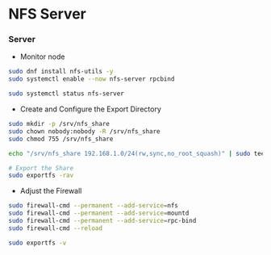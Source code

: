 # NFS Server

### Server

- Monitor node

```sh
sudo dnf install nfs-utils -y
sudo systemctl enable --now nfs-server rpcbind

sudo systemctl status nfs-server

```

- Create and Configure the Export Directory

```sh
sudo mkdir -p /srv/nfs_share
sudo chown nobody:nobody -R /srv/nfs_share
sudo chmod 755 /srv/nfs_share

echo "/srv/nfs_share 192.168.1.0/24(rw,sync,no_root_squash)" | sudo tee -a /etc/exports

# Export the Share
sudo exportfs -rav

```

- Adjust the Firewall

```sh
sudo firewall-cmd --permanent --add-service=nfs
sudo firewall-cmd --permanent --add-service=mountd
sudo firewall-cmd --permanent --add-service=rpc-bind
sudo firewall-cmd --reload

sudo exportfs -v
```
